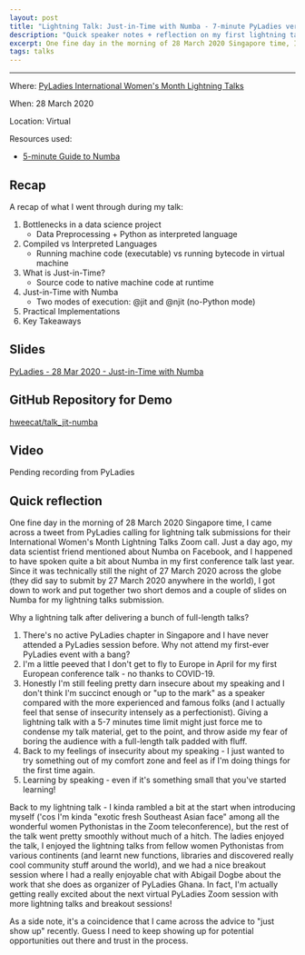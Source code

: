 ```yaml
---
layout: post
title: "Lightning Talk: Just-in-Time with Numba - 7-minute PyLadies version"
description: "Quick speaker notes + reflection on my first lightning talk with PyLadies"
excerpt: One fine day in the morning of 28 March 2020 Singapore time, I came across a tweet from PyLadies calling for lightning talk submissions for their International Women's Month Lightning Talks Zoom call. Just a day ago, my data scientist friend mentioned about Numba on Facebook, and I happened to have spoken quite a bit about Numba in my first conference talk last year.
tags: talks
---
```

---
Where: [PyLadies International Women's Month Lightning Talks](https://pyladies.com/)

When: 28 March 2020

Location: Virtual

Resources used:
- [5-minute Guide to Numba](http://numba.pydata.org/numba-doc/latest/user/5minguide.html)

## Recap

A recap of what I went through during my talk:

1. Bottlenecks in a data science project
    - Data Preprocessing + Python as interpreted language
2. Compiled vs Interpreted Languages
    - Running machine code (executable) vs running bytecode in virtual machine
3. What is Just-in-Time?
    - Source code to native machine code at runtime
4. Just-in-Time with Numba
    - Two modes of execution: @jit and @njit (no-Python mode)
5. Practical Implementations
6. Key Takeaways

## Slides

[PyLadies - 28 Mar 2020 - Just-in-Time with Numba](https://docs.google.com/presentation/d/1PaKq_XTV9YE1WgcGLuq6XsyEEk9BHQ4RhaduYiEwZ6g/edit?usp=sharing)

## GitHub Repository for Demo

[hweecat/talk_jit-numba](https://github.com/hweecat/talk_jit-numba)

## Video

Pending recording from PyLadies

## Quick reflection

One fine day in the morning of 28 March 2020 Singapore time, I came across a tweet from PyLadies calling for lightning talk submissions for their International Women's Month Lightning Talks Zoom call. Just a day ago, my data scientist friend mentioned about Numba on Facebook, and I happened to have spoken quite a bit about Numba in my first conference talk last year. Since it was technically still the night of 27 March 2020 across the globe (they did say to submit by 27 March 2020 anywhere in the world), I got down to work and put together two short demos and a couple of slides on Numba for my lightning talks submission.

Why a lightning talk after delivering a bunch of full-length talks?

1. There's no active PyLadies chapter in Singapore and I have never attended a PyLadies session before. Why not attend my first-ever PyLadies event with a bang?
2. I'm a little peeved that I don't get to fly to Europe in April for my first European conference talk - no thanks to COVID-19.
3. Honestly I'm still feeling pretty darn insecure about my speaking and I don't think I'm succinct enough or "up to the mark" as a speaker compared with the more experienced and famous folks (and I actually feel that sense of insecurity intensely as a perfectionist). Giving a lightning talk with a 5-7 minutes time limit might just force me to condense my talk material, get to the point, and throw aside my fear of boring the audience with a full-length talk padded with fluff.
4. Back to my feelings of insecurity about my speaking - I just wanted to try something out of my comfort zone and feel as if I'm doing things for the first time again.
5. Learning by speaking - even if it's something small that you've started learning!

Back to my lightning talk - I kinda rambled a bit at the start when introducing myself ('cos I'm kinda "exotic fresh Southeast Asian face" among all the wonderful women Pythonistas in the Zoom teleconference), but the rest of the talk went pretty smoothly without much of a hitch. The ladies enjoyed the talk, I enjoyed the lightning talks from fellow women Pythonistas from various continents (and learnt new functions, libraries and discovered really cool community stuff around the world), and we had a nice breakout session where I had a really enjoyable chat with Abigail Dogbe about the work that she does as organizer of PyLadies Ghana. In fact, I'm actually getting really excited about the next virtual PyLadies Zoom session with more lightning talks and breakout sessions!

As a side note, it's a coincidence that I came across the advice to "just show up" recently. Guess I need to keep showing up for potential opportunities out there and trust in the process.
